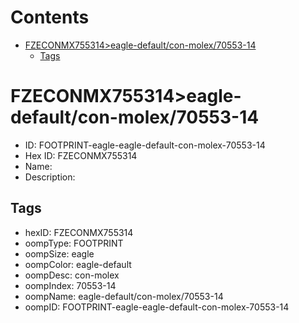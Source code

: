 



Contents
========

* [FZECONMX755314>eagle-default/con-molex/70553-14](#fzeconmx755314eagle-defaultcon-molex70553-14)
	* [Tags](#tags)

# FZECONMX755314>eagle-default/con-molex/70553-14

- ID: FOOTPRINT-eagle-eagle-default-con-molex-70553-14
- Hex ID: FZECONMX755314
- Name: 
- Description: 

## Tags

- hexID: FZECONMX755314
- oompType: FOOTPRINT
- oompSize: eagle
- oompColor: eagle-default
- oompDesc: con-molex
- oompIndex: 70553-14
- oompName: eagle-default/con-molex/70553-14
- oompID: FOOTPRINT-eagle-eagle-default-con-molex-70553-14
